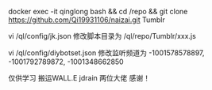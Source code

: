 
docker exec -it qinglong bash && cd /repo && git clone https://github.com/Qi19931106/naizai.git Tumblr

vi /ql/config/jk.json
修改脚本目录为
/ql/repo/Tumblr/xxx.js

vi /ql/config/diybotset.json
修改监听频道为
-1001578578897, -1001792789872, -1001348662850

仅供学习 搬运WALL.E jdrain 两位大佬 感谢！
